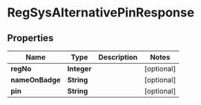 
# RegSysAlternativePinResponse

## Properties
Name | Type | Description | Notes
------------ | ------------- | ------------- | -------------
**regNo** | **Integer** |  |  [optional]
**nameOnBadge** | **String** |  |  [optional]
**pin** | **String** |  |  [optional]



